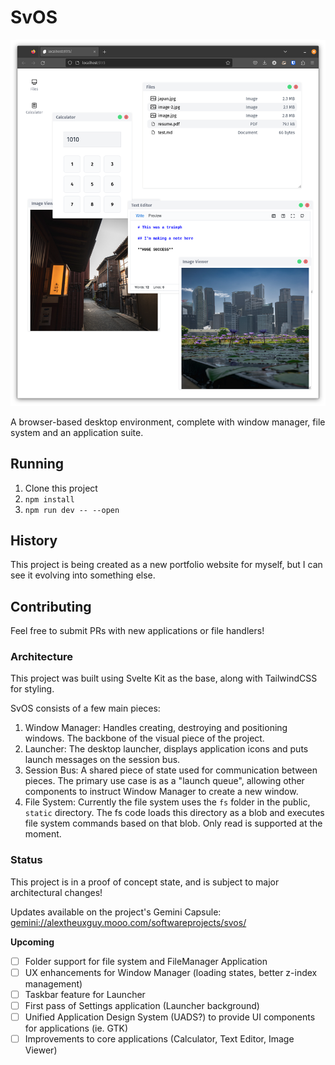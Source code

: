 # SvOS

![A picture of a website design to look and operate as a desktop operating system](screenshot.png)

A browser-based desktop environment, complete with window manager, file system and an application suite.

## Running

1. Clone this project
2. `npm install`
3. `npm run dev -- --open`

## History

This project is being created as a new portfolio website for myself, but I can see it evolving into something else.

## Contributing

Feel free to submit PRs with new applications or file handlers!

### Architecture

This project was built using Svelte Kit as the base, along with TailwindCSS for styling.

SvOS consists of a few main pieces:

1. Window Manager: Handles creating, destroying and positioning windows. The backbone of the visual piece of the project.
2. Launcher: The desktop launcher, displays application icons and puts launch messages on the session bus.
3. Session Bus: A shared piece of state used for communication between pieces. The primary use case is as a "launch queue", allowing other components to instruct Window Manager to create a new window.
4. File System: Currently the file system uses the `fs` folder in the public, `static` directory. The fs code loads this directory as a blob and executes file system commands based on that blob. Only read is supported at the moment.

### Status

This project is in a proof of concept state, and is subject to major architectural changes!

Updates available on the project's Gemini Capsule:
[gemini://alextheuxguy.mooo.com/softwareprojects/svos/](gemini://alextheuxguy.mooo.com/softwareprojects/svos/)

**Upcoming**

- [ ] Folder support for file system and FileManager Application
- [ ] UX enhancements for Window Manager (loading states, better z-index management)
- [ ] Taskbar feature for Launcher
- [ ] First pass of Settings application (Launcher background)
- [ ] Unified Application Design System (UADS?) to provide UI components for applications (ie. GTK)
- [ ] Improvements to core applications (Calculator, Text Editor, Image Viewer)
